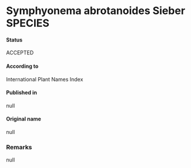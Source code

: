 Symphyonema abrotanoides Sieber SPECIES
=======

#### Status
ACCEPTED

#### According to
International Plant Names Index

#### Published in
null

#### Original name
null

### Remarks
null